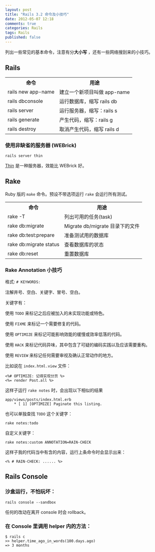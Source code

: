 ```yaml
---
layout: post
title: "Rails 3.2 命令及小技巧"
date: 2012-05-07 12:18
comments: true
categories: Rails
tags: Rails
published: false
---
```


列出一些常见的基本命令，注意有分**大小写** ，还有一些网络搜刮来的小技巧。

## Rails

<table>
<tr>
<th>命令</th>
<th>用途</th>
</tr>
<td>rails new app-name</td>
<td>建立一个新项目叫做 app-name</td>
</tr>
<tr>
<td>rails dbconsole</td>
<td>运行数据库，缩写 rails db</td>
</tr>
<tr>
<td>rails server</td>
<td>运行服务器，缩写：rails s</td>
</tr>
<tr>
<td>rails generate</td>
<td>产生代码，缩写：rails g</td>
</tr>
<tr>
<td>rails destroy</td>
<td>取消产生代码，缩写 rails d</td>
</tr>
</table>

### 使用非缺省的服务器 (WEBrick)

	rails server thin

[Thin][thin] 是一种服务器，效能比 WEBrick 好。




## Rake

Ruby 版的 `make` 命令。预设不带选项运行 `rake` 会运行所有测试。

<table>
<tr>
<th>命令</th>
<th>用途</th>
</tr>
<td>rake -T</td>
<td>列出可用的任务(task)</td>
</tr>
<tr>
<td>rake db:migrate</td>
<td>Migrate db/migrate 目录下的文件</td>
</tr>
<tr>
<tr>
<td>rake db:test:prepare</td>
<td>准备测试用的数据库</td>
</tr>
<td>rake db:migrate status</td>
<td>查看数据库的状态</td>
</tr>
<tr>
<td>rake db:reset</td>
<td>重置数据库</td>
</tr>




</table>

### Rake Annotation 小技巧

格式: `# KEYWORDS: `

注解井号、空白、关键字、冒号、空白。

关键字有：

使用 `TODO` 来标记之后应被加入的未实现功能或特色。

使用 `FIXME` 来标记一个需要修复的代码。

使用 `OPTIMIZE` 来标记可能影响效能的缓慢或效率低落的代码。

使用 `HACK` 来标记代码异味，其中包含了可疑的编码实践以及应该需要重构。

使用 `REVIEW` 来标记任何需要审视及确认正常动作的地方。

比如说在 `index.html.view` 文件：

	<%# OPTIMIZE: 记得实现分页 %>
	<%= render Post.all %>

这样子运行 `rake notes` 时，会出现以下相似的结果

	app/views/posts/index.html.erb
		* [ 1] [OPTIMIZE] Paginate this listing.

也可以单独查找 `TODO` 这个关键字：

	rake notes:todo

自定义关键字：

	rake notes:custom ANNOTATION=RAIN-CHECK

这样子我的代码当中有含的内容，运行上条命令时会显示出来：

	<% # RAIN-CHECK: ...... %>

## Rails Console

### 沙盒运行，不怕玩坏：

	rails console --sandbox

任何的改动在离开 console 时会 rollback。

### 在 Console 里调用 helper 内的方法：

	$ rails c
	>> helper.time_ago_in_words(100.days.ago)
	=> 3 months



[thin]: http://code.macournoyer.com/thin/


